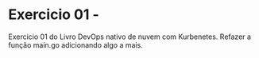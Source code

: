 # Exercicio 01 -

Exercicio 01 do Livro DevOps nativo de nuvem com Kurbenetes. Refazer a função main.go adicionando algo a mais.
